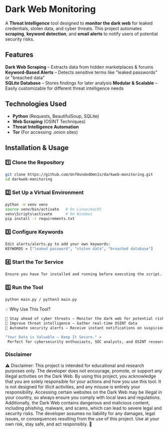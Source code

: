 # Dark Web Monitoring

A **Threat Intelligence** tool designed to **monitor the dark web** for leaked credentials, stolen data, and cyber threats. This project automates **scraping**, **keyword detection**, and **email alerts** to notify users of potential security risks.  

##  Features  
**Dark Web Scraping** – Extracts data from hidden marketplaces & forums  
 **Keyword-Based Alerts** – Detects sensitive terms like "leaked passwords" or "breached data"  
 **SQLite Database** – Stores findings for later analysis 
 **Modular & Scalable** – Easily customizable for different threat intelligence needs  

##  Technologies Used  
- **Python** (Requests, BeautifulSoup, SQLite)  
- **Web Scraping** (OSINT Techniques)  
- **Threat Intelligence Automation**
- **Tor** (For accessing .onion sites)    

##  Installation & Usage  

### 1️⃣ Clone the Repository  
```bash
git clone https://github.com/Unf0undedOmn1s/darkweb-monitoring.git
cd darkweb-monitoring
```

### 2️⃣ Set Up a Virtual Environment
```bash
python -m venv venv
source venv/bin/activate   # On Linux/macOS
venv\Scripts\activate      # On Windows
pip install -r requirements.txt
```

### 3️⃣ Configure Keywords
```bash
Edit alerts/alerts.py to add your own keywords:
KEYWORDS = ["leaked password", "stolen data", "breached database"]
```

### 4️⃣ Start the Tor Service
```bash
Ensure you have Tor installed and running before executing the script.
```

### 5️⃣ Run the Tool
```bash
python main.py / python3 main.py
```

💡 Why Use This Tool?
```bash
🔹 Stay ahead of cyber threats – Monitor the dark web for potential risks
🔹 Improve threat intelligence – Gather real-time OSINT data
🔹 Automate security alerts – Receive instant notifications on suspicious findings

"Your Data is Valuable – Keep It Secure." 💀
 Perfect for cybersecurity enthusiasts, SOC analysts, and OSINT researchers!
```
### Disclaimer
⚠ Disclaimer: This project is intended for educational and research purposes only. The developer does not encourage, promote, or support any illegal activities on the Dark Web. By using this project, you acknowledge that you are solely responsible for your actions and how you use this tool. It is not designed for illicit activities, and any misuse is entirely your responsibility. Accessing certain websites on the Dark Web may be illegal in your country, so always ensure you comply with local laws and regulations. Additionally, the Dark Web contains dangerous and malicious content, including phishing, malware, and scams, which can lead to severe legal and security risks. The developer assumes no liability for any damages, legal issues, or consequences resulting from the use of this project. Use at your own risk, stay safe, and act responsibly. 🚨

